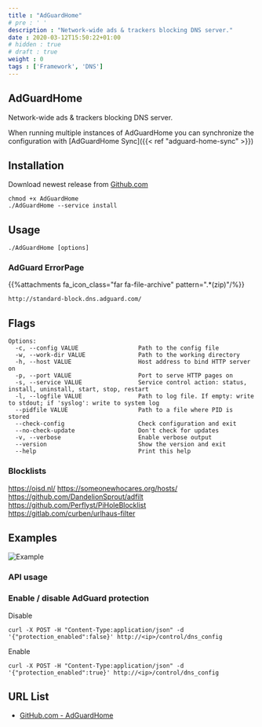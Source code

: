 ```yaml
---
title : "AdGuardHome"
# pre : ' '
description : "Network-wide ads & trackers blocking DNS server."
date : 2020-03-12T15:50:22+01:00
# hidden : true
# draft : true
weight : 0
tags : ['Framework', 'DNS']
---
```


## AdGuardHome

Network-wide ads & trackers blocking DNS server.

When running multiple instances of AdGuardHome you can synchronize the configuration with [AdGuardHome Sync]({{< ref "adguard-home-sync" >}})

## Installation

Download newest release from [Github.com](https://github.com/AdguardTeam/AdGuardHome/releases)

```plain
chmod +x AdGuardHome
./AdGuardHome --service install
```

## Usage

```plain
./AdGuardHome [options]
```

### AdGuard ErrorPage

{{%attachments fa_icon_class="far fa-file-archive" pattern=".*(zip)"/%}}

```plain
http://standard-block.dns.adguard.com/
```

## Flags

```plain
Options:
  -c, --config VALUE                 Path to the config file
  -w, --work-dir VALUE               Path to the working directory
  -h, --host VALUE                   Host address to bind HTTP server on
  -p, --port VALUE                   Port to serve HTTP pages on
  -s, --service VALUE                Service control action: status, install, uninstall, start, stop, restart
  -l, --logfile VALUE                Path to log file. If empty: write to stdout; if 'syslog': write to system log
  --pidfile VALUE                    Path to a file where PID is stored
  --check-config                     Check configuration and exit
  --no-check-update                  Don't check for updates
  -v, --verbose                      Enable verbose output
  --version                          Show the version and exit
  --help                             Print this help
```

### Blocklists

<https://oisd.nl/>
<https://someonewhocares.org/hosts/>
<https://github.com/DandelionSprout/adfilt>
<https://github.com/Perflyst/PiHoleBlocklist>
<https://gitlab.com/curben/urlhaus-filter>

## Examples

![Example](images/example.gif)

### API usage

### Enable / disable AdGuard protection

Disable

```plain
curl -X POST -H "Content-Type:application/json" -d '{"protection_enabled":false}' http://<ip>/control/dns_config
```

Enable

```plain
curl -X POST -H "Content-Type:application/json" -d '{"protection_enabled":true}' http://<ip>/control/dns_config
```

## URL List

* [GitHub.com - AdGuardHome](https://github.com/adguardteam/adguardhome)
